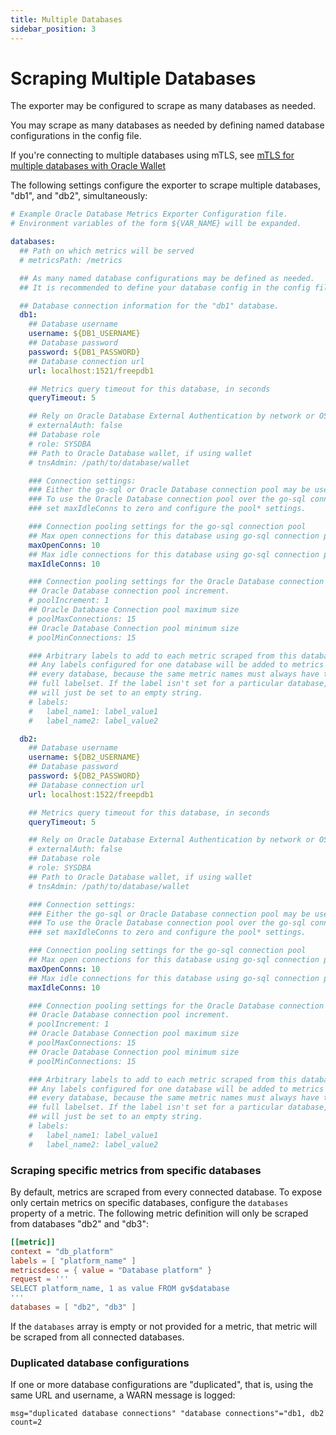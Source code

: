 ```yaml
---
title: Multiple Databases
sidebar_position: 3
---
```


# Scraping Multiple Databases

The exporter may be configured to scrape as many databases as needed.

You may scrape as many databases as needed by defining named database configurations in the config file. 

If you're connecting to multiple databases using mTLS, see [mTLS for multiple databases with Oracle Wallet](./oracle-wallet.md#mtls-for-multiple-databases-with-oracle-wallet)

The following settings configure the exporter to scrape multiple databases, "db1", and "db2", simultaneously:

```yaml
# Example Oracle Database Metrics Exporter Configuration file.
# Environment variables of the form ${VAR_NAME} will be expanded.

databases:
  ## Path on which metrics will be served
  # metricsPath: /metrics

  ## As many named database configurations may be defined as needed.
  ## It is recommended to define your database config in the config file, rather than using CLI arguments.

  ## Database connection information for the "db1" database.
  db1:
    ## Database username
    username: ${DB1_USERNAME}
    ## Database password
    password: ${DB1_PASSWORD}
    ## Database connection url
    url: localhost:1521/freepdb1

    ## Metrics query timeout for this database, in seconds
    queryTimeout: 5

    ## Rely on Oracle Database External Authentication by network or OS
    # externalAuth: false
    ## Database role
    # role: SYSDBA
    ## Path to Oracle Database wallet, if using wallet
    # tnsAdmin: /path/to/database/wallet

    ### Connection settings:
    ### Either the go-sql or Oracle Database connection pool may be used.
    ### To use the Oracle Database connection pool over the go-sql connection pool,
    ### set maxIdleConns to zero and configure the pool* settings.

    ### Connection pooling settings for the go-sql connection pool
    ## Max open connections for this database using go-sql connection pool
    maxOpenConns: 10
    ## Max idle connections for this database using go-sql connection pool
    maxIdleConns: 10

    ### Connection pooling settings for the Oracle Database connection pool
    ## Oracle Database connection pool increment.
    # poolIncrement: 1
    ## Oracle Database Connection pool maximum size
    # poolMaxConnections: 15
    ## Oracle Database Connection pool minimum size
    # poolMinConnections: 15

    ### Arbitrary labels to add to each metric scraped from this database
    ## Any labels configured for one database will be added to metrics from
    ## every database, because the same metric names must always have the same
    ## full labelset. If the label isn't set for a particular database, then it
    ## will just be set to an empty string.
    # labels:
    #   label_name1: label_value1
    #   label_name2: label_value2

  db2:
    ## Database username
    username: ${DB2_USERNAME}
    ## Database password
    password: ${DB2_PASSWORD}
    ## Database connection url
    url: localhost:1522/freepdb1

    ## Metrics query timeout for this database, in seconds
    queryTimeout: 5

    ## Rely on Oracle Database External Authentication by network or OS
    # externalAuth: false
    ## Database role
    # role: SYSDBA
    ## Path to Oracle Database wallet, if using wallet
    # tnsAdmin: /path/to/database/wallet

    ### Connection settings:
    ### Either the go-sql or Oracle Database connection pool may be used.
    ### To use the Oracle Database connection pool over the go-sql connection pool,
    ### set maxIdleConns to zero and configure the pool* settings.

    ### Connection pooling settings for the go-sql connection pool
    ## Max open connections for this database using go-sql connection pool
    maxOpenConns: 10
    ## Max idle connections for this database using go-sql connection pool
    maxIdleConns: 10

    ### Connection pooling settings for the Oracle Database connection pool
    ## Oracle Database connection pool increment.
    # poolIncrement: 1
    ## Oracle Database Connection pool maximum size
    # poolMaxConnections: 15
    ## Oracle Database Connection pool minimum size
    # poolMinConnections: 15

    ### Arbitrary labels to add to each metric scraped from this database
    ## Any labels configured for one database will be added to metrics from
    ## every database, because the same metric names must always have the same
    ## full labelset. If the label isn't set for a particular database, then it
    ## will just be set to an empty string.
    # labels:
    #   label_name1: label_value1
    #   label_name2: label_value2
```

### Scraping specific metrics from specific databases

By default, metrics are scraped from every connected database. To expose only certain metrics on specific databases, configure the `databases` property of a metric. The following metric definition will only be scraped from databases "db2" and "db3":

```toml
[[metric]]
context = "db_platform"
labels = [ "platform_name" ]
metricsdesc = { value = "Database platform" }
request = '''
SELECT platform_name, 1 as value FROM gv$database
'''
databases = [ "db2", "db3" ]
```

If the `databases` array is empty or not provided for a metric, that metric will be scraped from all connected databases.

### Duplicated database configurations

If one or more database configurations are "duplicated", that is, using the same URL and username, a WARN message is logged:

```
msg="duplicated database connections" "database connections"="db1, db2 count=2
```
